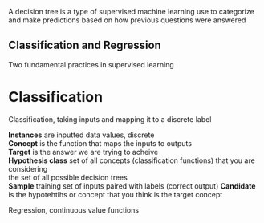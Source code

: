 A decision tree is a type of supervised machine learning use to categorize and make predictions based on how previous questions were answered


## Classification and Regression
Two fundamental practices in supervised learning

# Classification
Classification, taking inputs and mapping it to a discrete label

**Instances** are inputted data values, discrete<br>
**Concept** is the function that maps the inputs to outputs<br>
**Target** is the answer we are trying to acheive<br>
**Hypothesis class** set of all concepts (classification functions) that you are considering<br>
the set of all possible decision trees<br>
**Sample** training set of  inputs paired with labels (correct output)
**Candidate** is the hypotehtihs or concept that you think is the target concept





Regression, continuous value functions

